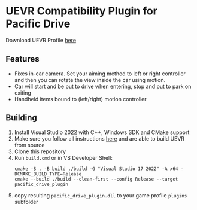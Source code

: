 # UEVR Compatibility Plugin for Pacific Drive

Download UEVR Profile [here](https://github.com/keton/pacific-drive-uevr/releases/latest)

## Features
* Fixes in-car camera. Set your aiming method to left or right controller and then you can rotate the view inside the car using motion.
* Car will start and be put to drive when entering, stop and put to park on exiting
* Handheld items bound to (left/right) motion controller

## Building

1. Install Visual Studio 2022 with C++, Windows SDK and CMake support
1. Make sure you follow all instructions [here](https://github.com/praydog/UEVR/blob/master/COMPILING.md) and are able to build UEVR from source
1. Clone this repository
1. Run `build.cmd` or in VS Developer Shell:
	```shell
	cmake -S . -B build ./build -G "Visual Studio 17 2022" -A x64 -DCMAKE_BUILD_TYPE=Release
	cmake --build ./build --clean-first --config Release --target pacific_drive_plugin
	```
1. copy resulting `pacific_drive_plugin.dll` to your game profile `plugins` subfolder
